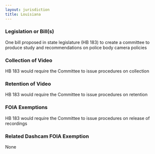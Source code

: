 ```yaml
---
layout: jurisdiction
title: Louisiana
---
```


### Legislation or Bill(s)

One bill proposed in state legislature (HB 183)  to create a committee to produce study and recommendations on police body camera policies

### Collection of Video

HB 183 would require the Committee  to issue procedures on collection

### Retention of Video

HB 183 would require the Committee to issue procedures on retention

### FOIA Exemptions

HB 183 would require the Committee to issue procedures on release of recordings

### Related Dashcam FOIA Exemption

None

